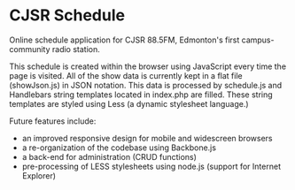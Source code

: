 CJSR Schedule
=============

Online schedule application for CJSR 88.5FM, Edmonton's first campus-community radio station.

This schedule is created within the browser using JavaScript every time the page is visited.
All of the show data is currently kept in a flat file (showJson.js) in JSON notation.
This data is processed by schedule.js and Handlebars string templates located in index.php are filled.
These string templates are styled using Less (a dynamic stylesheet language.)


Future features include:
  - an improved responsive design for mobile and widescreen browsers
  - a re-organization of the codebase using Backbone.js
  - a back-end for administration (CRUD functions)
  - pre-processing of LESS stylesheets using node.js (support for Internet Explorer)
